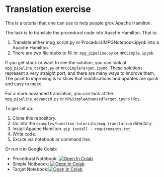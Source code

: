 # Translation exercise

This is a tutorial that one can use to help people grok Apache Hamilton.

The task is to translate the procedural code into Apache Hamilton. That is:

1. Translate either mpg_script.py or ProceduralMPGNotebook.ipynb into a Apache Hamilton.
2. There are two file stubs to fill in: `mpg_pipeline.py` or `MPGSimple.ipynb`.

If you get stuck or want to see the solution, you can look at `mpg_pipeline_target.py` or `MPGSimpleTarget.ipynb`.
These solutions represent a very straight port, and there are many ways to improve them.
The point to improving is to show that modifications and updates are quick and easy to make.

For a more advanced translation, you can look at the `mpg_pipeline_advanced.py` or `MPGSimpleAdvancedTarget.ipynb` files.

To get set up:

1. Clone this repository.
2. Go into the `examples/hamilton-tutorials/mpg-translation` directory.
2. Install Apache Hamilton. `pip install - requirements.txt`
3. Write code.
4. Excute via notebook or command line.

Or run it in Google Colab:

* Procedural Notebook: [![Open In Colab](https://colab.research.google.com/assets/colab-badge.svg)
](https://colab.research.google.com/github/dagworks-inc/hamilton/blob/main/examples/hamilton-tutorials/mpg-translation/ProceduralMPGNotebook.ipynb)
* Simple Notbeook:
[![Open In Colab](https://colab.research.google.com/assets/colab-badge.svg)
](https://colab.research.google.com/github/dagworks-inc/hamilton/blob/main/examples/hamilton-tutorials/mpg-translation/MPGSimple.ipynb)
* Target Notebook:[![Open In Colab](https://colab.research.google.com/assets/colab-badge.svg)
](https://colab.research.google.com/github/dagworks-inc/hamilton/blob/main/examples/hamilton-tutorials/mpg-translation/MPGSimpleTarget.ipynb)
